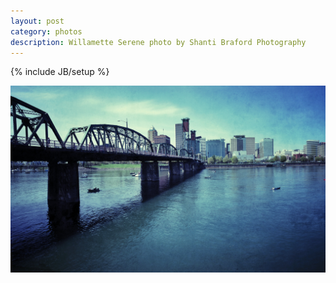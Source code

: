 ```yaml
---
layout: post
category: photos
description: Willamette Serene photo by Shanti Braford Photography
---
```

{% include JB/setup %}

<a href="/photos/portland,_oregon/willamette_serene.jpg" title="Willamette Serene"><img src="/photos/portland,_oregon/willamette_serene.jpg" alt="Willamette Serene" /></a>

